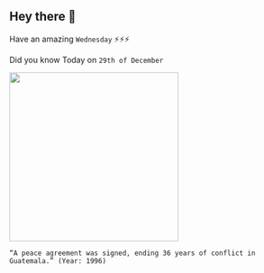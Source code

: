 ## Hey there 👋
Have an amazing `Wednesday` ⚡⚡⚡

Did you know Today on `29th of December`
 
 [<img src="https://www.prensalibre.com/wp-content/uploads/2018/12/f8f6b8db-ee02-4f37-80b1-12362ddb0cdc.jpg" width="300" />](http://en.wikipedia.org/wiki/Guatemalan_Peace_Process_1994-1996) 
 ```
“A peace agreement was signed, ending 36 years of conflict in Guatemala.” (Year: 1996)
```
